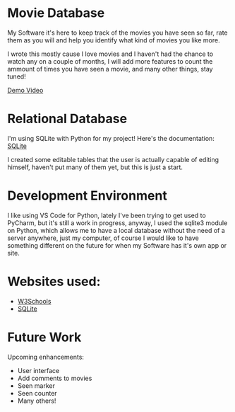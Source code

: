 # Movie Database

My Software it's here to keep track of the movies you have seen so far, rate them as you will and help you identify what kind of movies you like more. 

I wrote this mostly cause I love movies and I haven't had the chance to watch any on a couple of months, I will add more features to count the ammount of times you have seen a movie, and many other things, stay tuned! 

[Demo Video](https://www.loom.com/share/793d381d9028446bba574c0670aa281e?sid=6779d4e8-3202-4561-9c10-9479d3bf82a8)

# Relational Database

I'm using SQLite with Python for my project! Here's the documentation: [SQLite](https://www.sqlite.org/index.html)

I created some editable tables that the user is actually capable of editing himself, haven't put many of them yet, 
but this is just a start. 

# Development Environment

I like using VS Code for Python, lately I've been trying to get used to PyCharm, but it's still a work 
in progress, anyway, I used the sqlite3 module on Python, which allows me to have a local database without 
the need of a server anywhere, just my computer, of course I would like to have something different on the 
future for when my Software has it's own app or site. 

# Websites used:


- [W3Schools](https://www.w3schools.com/sql/)
- [SQLite](https://www.sqlite.org/index.html)

# Future Work

Upcoming enhancements: 

- User interface
- Add comments to movies
- Seen marker
- Seen counter 
- Many others! 
  